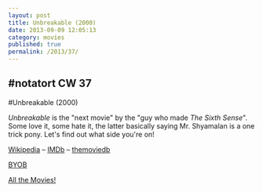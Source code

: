 ```yaml
---
layout: post
title: Unbreakable (2000)
date: 2013-09-09 12:05:13
category: movies
published: true
permalink: /2013/37/
---
```


## \#notatort CW 37
#Unbreakable \(2000\)

*Unbreakable* is the "next movie" by the "guy who made *The Sixth Sense*". Some love it, some hate it, the latter basically saying Mr. Shyamalan is a one trick pony. Let's find out what side you're on!

[Wikipedia](http://cl.ly/3P1A0s1a1j3b) – [IMDb](http://www.imdb.com/title/tt0217869/) – [themoviedb](http://www.themoviedb.org/movie/9741-unbreakable)

[BYOB](http://cl.ly/143x3o3z2u3c)

[All the Movies!](http://movie.timmschoof.com/allthemovies/)

<!--include jquery & backstretch-->

<script type="text/javascript" src="https://ajax.googleapis.com/ajax/libs/jquery/1.7.2/jquery.min.js"></script>

<script type="text/javascript" src="http://movie.timmschoof.com/jquery.backstretch.min.js"></script>

<script type="text/javascript">

$(function(){

     $(window).resize(function(){
     
         if($(this).width() >= 767){
         
             $.backstretch("http://movie.timmschoof.com/bg37.jpg", {speed: 150});
             
         }
         
      })
      
      .resize();//trigger resize on page load
      
});

</script>